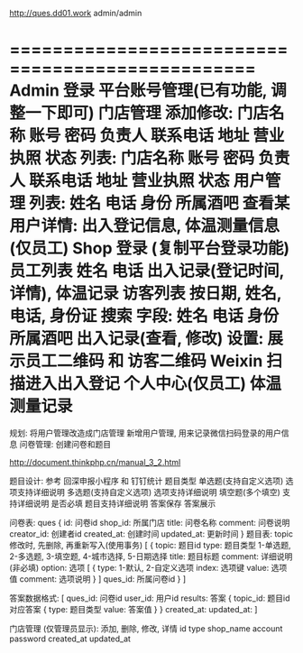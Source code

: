 http://ques.dd01.work
admin/admin

=================================================
Admin
    登录
    平台账号管理(已有功能, 调整一下即可)
    门店管理
        添加修改: 门店名称 账号 密码 负责人 联系电话 地址 营业执照 状态
        列表: 门店名称 账号 密码 负责人 联系电话 地址 营业执照 状态
    用户管理
        列表: 姓名 电话 身份 所属酒吧
        查看某用户详情: 出入登记信息, 体温测量信息(仅员工)
Shop
    登录 (复制平台登录功能)
    员工列表
        姓名 电话 出入记录(登记时间, 详情), 体温记录
    访客列表
        按日期, 姓名, 电话, 身份证 搜索
        字段: 姓名 电话 身份 所属酒吧 出入记录(查看, 修改)
    设置: 展示员工二维码 和 访客二维码
Weixin
    扫描进入出入登记
    个人中心(仅员工)
    体温测量记录
=================================================


规划:
    将用户管理改造成门店管理
    新增用户管理, 用来记录微信扫码登录的用户信息
    问卷管理: 创建问卷和题目

http://document.thinkphp.cn/manual_3_2.html

题目设计: 参考 回深申报小程序 和 钉钉统计
    题目类型
        单选题(支持自定义选项) 选项支持详细说明
        多选题(支持自定义选项) 选项支持详细说明
        填空题(多个填空) 支持详细说明
    是否必填
    题目支持详细说明
    答案保存
    答案展示

问卷表: ques
{
    id: 问卷id
    shop_id: 所属门店
    title: 问卷名称
    comment: 问卷说明
    creator_id: 创建者id
    created_at: 创建时间
    updated_at: 更新时间
}
题目表: topic 修改时, 先删除, 再重新写入(使用事务)
    [
        {
            topic: 题目id
            type: 题目类型 1-单选题, 2-多选题, 3-填空题, 4-城市选择, 5-日期选择
            title: 题目标题
            comment: 详细说明(非必填)
            option: 选项 [
                {
                    type: 1-默认, 2-自定义选项
                    index: 选项键
                    value: 选项值
                    comment: 选项说明
                }
            ]
            ques_id: 所属问卷id
        }
    ]

答案数据格式:
    [
        ques_id: 问卷id
        user_id: 用户id
        results: 答案 {
            topic_id: 题目id 对应答案 {
                type: 题目类型
                value: 答案值
            }
        }
        created_at:
        updated_at:
    ]

门店管理 (仅管理员显示): 添加, 删除, 修改, 详情
    id
    type
    shop_name
    account
    password
    created_at
    updated_at
